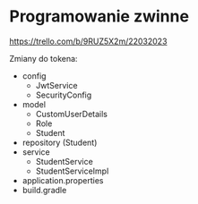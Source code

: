 # Programowanie zwinne

https://trello.com/b/9RUZ5X2m/22032023

Zmiany do tokena:

- config
  - JwtService
  - SecurityConfig
- model
  - CustomUserDetails
  - Role
  - Student
- repository (Student)
- service
  - StudentService
  - StudentServiceImpl
- application.properties
- build.gradle
